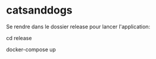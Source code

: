 # catsanddogs

Se rendre dans le dossier release pour lancer l'application:

cd release 

docker-compose up